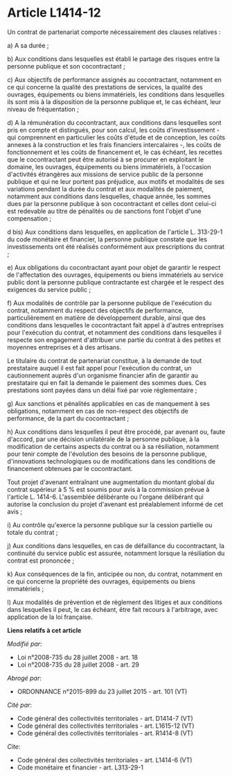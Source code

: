 # Article L1414-12

Un contrat de partenariat comporte nécessairement des clauses relatives : 

a) A sa durée ; 

b) Aux conditions dans lesquelles est établi le partage des risques entre la personne publique et son cocontractant ; 

c) Aux objectifs de performance assignés au cocontractant, notamment en ce qui concerne la qualité des prestations de
services, la qualité des ouvrages, équipements ou biens immatériels, les conditions dans lesquelles ils sont mis à la
disposition de la personne publique et, le cas échéant, leur niveau de fréquentation ; 

d) A la rémunération du cocontractant, aux conditions dans lesquelles sont pris en compte et distingués, pour son calcul, les
coûts d'investissement - qui comprennent en particulier les coûts d'étude et de conception, les coûts annexes à la
construction et les frais financiers intercalaires -, les coûts de fonctionnement et les coûts de financement et, le cas
échéant, les recettes que le cocontractant peut être autorisé à se procurer en exploitant le domaine, les ouvrages,
équipements ou biens immatériels, à l'occasion d'activités étrangères aux missions de service public de la personne publique
et qui ne leur portent pas préjudice, aux motifs et modalités de ses variations pendant la durée du contrat et aux modalités
de paiement, notamment aux conditions dans lesquelles, chaque année, les sommes dues par la personne publique à son
cocontractant et celles dont celui-ci est redevable au titre de pénalités ou de sanctions font l'objet d'une compensation ; 

d bis) Aux conditions dans lesquelles, en application de l'article L. 313-29-1 du code monétaire et financier, la personne
publique constate que les investissements ont été réalisés conformément aux prescriptions du contrat ; 

e) Aux obligations du cocontractant ayant pour objet de garantir le respect de l'affectation des ouvrages, équipements ou
biens immatériels au service public dont la personne publique contractante est chargée et le respect des exigences du service
public ; 

f) Aux modalités de contrôle par la personne publique de l'exécution du contrat, notamment du respect des objectifs de
performance, particulièrement en matière de développement durable, ainsi que des conditions dans lesquelles le cocontractant
fait appel à d'autres entreprises pour l'exécution du contrat, et notamment des conditions dans lesquelles il respecte son
engagement d'attribuer une partie du contrat à des petites et moyennes entreprises et à des artisans. 

Le titulaire du contrat de partenariat constitue, à la demande de tout prestataire auquel il est fait appel pour l'exécution
du contrat, un cautionnement auprès d'un organisme financier afin de garantir au prestataire qui en fait la demande le
paiement des sommes dues. Ces prestations sont payées dans un délai fixé par voie réglementaire ; 

g) Aux sanctions et pénalités applicables en cas de manquement à ses obligations, notamment en cas de non-respect des
objectifs de performance, de la part du cocontractant ; 

h) Aux conditions dans lesquelles il peut être procédé, par avenant ou, faute d'accord, par une décision unilatérale de la
personne publique, à la modification de certains aspects du contrat ou à sa résiliation, notamment pour tenir compte de
l'évolution des besoins de la personne publique, d'innovations technologiques ou de modifications dans les conditions de
financement obtenues par le cocontractant. 

Tout projet d'avenant entraînant une augmentation du montant global du contrat supérieur à 5 % est soumis pour avis à la
commission prévue à l'article L. 1414-6. L'assemblée délibérante ou l'organe délibérant qui autorise la conclusion du projet
d'avenant est préalablement informé de cet avis ; 

i) Au contrôle qu'exerce la personne publique sur la cession partielle ou totale du contrat ; 

j) Aux conditions dans lesquelles, en cas de défaillance du cocontractant, la continuité du service public est assurée,
notamment lorsque la résiliation du contrat est prononcée ; 

k) Aux conséquences de la fin, anticipée ou non, du contrat, notamment en ce qui concerne la propriété des ouvrages,
équipements ou biens immatériels ; 

l) Aux modalités de prévention et de règlement des litiges et aux conditions dans lesquelles il peut, le cas échéant, être
fait recours à l'arbitrage, avec application de la loi française.

**Liens relatifs à cet article**

_Modifié par_:

  - Loi n°2008-735 du 28 juillet 2008 - art. 18
  - Loi n°2008-735 du 28 juillet 2008 - art. 29

_Abrogé par_:

  - ORDONNANCE n°2015-899 du 23 juillet 2015 - art. 101 (VT)

_Cité par_:

  - Code général des collectivités territoriales - art. D1414-7 (VT)
  - Code général des collectivités territoriales - art. L1615-12 (VT)
  - Code général des collectivités territoriales - art. R1414-8 (VT)

_Cite_:

  - Code général des collectivités territoriales - art. L1414-6 (VT)
  - Code monétaire et financier - art. L313-29-1
